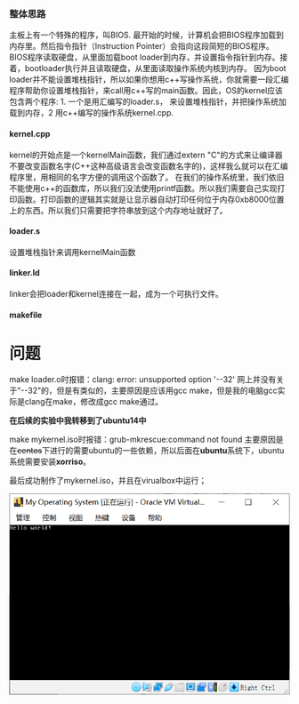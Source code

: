 ### 整体思路
主板上有一个特殊的程序，叫BIOS. 最开始的时候，计算机会把BIOS程序加载到内存里。然后指令指针（Instruction Pointer）会指向这段简短的BIOS程序。BIOS程序读取硬盘，从里面加载boot loader到内存，并设置指令指针到内存。接着，bootloader执行并且读取硬盘，从里面读取操作系统内核到内存。
因为boot loader并不能设置堆栈指针，所以如果你想用c++写操作系统，你就需要一段汇编程序帮助你设置堆栈指针，来call用c++写的main函数。因此，OS的kernel应该包含两个程序: 1. 一个是用汇编写的loader.s， 来设置堆栈指针，并把操作系统加载到内存，2 用c++编写的操作系统kernel.cpp.

#### kernel.cpp
kernel的开始点是一个kernelMain函数，我们通过extern "C"的方式来让编译器不要改变函数名字(C++这种高级语言会改变函数名字的)，这样我么就可以在汇编程序里，用相同的名字方便的调用这个函数了。
在我们的操作系统里，我们依旧不能使用c++的函数库，所以我们没法使用printf函数。所以我们需要自己实现打印函数。打印函数的逻辑其实就是让显示器自动打印任何位于内存0xb8000位置上的东西。所以我们只需要把字符串放到这个内存地址就好了。

#### loader.s
设置堆栈指针来调用kernelMain函数

#### linker.ld
linker会把loader和kernel连接在一起，成为一个可执行文件。

#### makefile

# 问题
make loader.o时报错：clang: error: unsupported option '--32'
	网上并没有关于"--32"的，但是有类似的，主要原因是应该用gcc make，但是我的电脑gcc实际是clang在make，修改成gcc make通过。

**在后续的实验中我转移到了ubuntu14中**

make mykernel.iso时报错：grub-mkrescue:command not found
	主要原因是在~~centos~~下进行的需要ubuntu的一些依赖，所以后面在**ubuntu**系统下，ubuntu系统需要安装**xorriso**。

最后成功制作了mykernel.iso，并且在virualbox中运行；

![My Operating System](./doc/1/mykerneliso.png)

